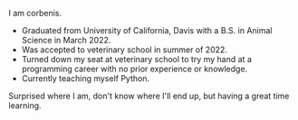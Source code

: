 I am corbenis. 
- Graduated from University of California, Davis with a B.S. in Animal Science in March 2022.
- Was accepted to veterinary school in summer of 2022.
- Turned down my seat at veterinary school to try my hand at a programming career with no prior experience or knowledge.
- Currently teaching myself Python.

Surprised where I am, don't know where I'll end up, but having a great time learning.


<!---
corbenis-lowercase/corbenis-lowercase is a ✨ special ✨ repository because its `README.md` (this file) appears on your GitHub profile.
You can click the Preview link to take a look at your changes.
--->
